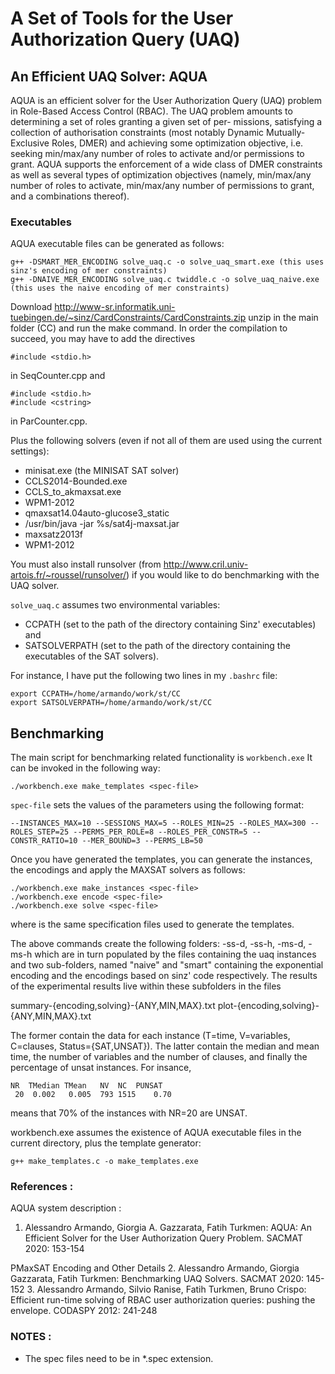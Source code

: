 
# A Set of Tools for the User Authorization Query (UAQ) 

## An Efficient UAQ Solver: AQUA

AQUA is an efficient solver for the User Authorization Query (UAQ) problem in Role-Based Access Control (RBAC). The UAQ problem amounts to determining a set of roles granting a given set of per- missions, satisfying a collection of authorisation constraints (most notably Dynamic Mutually-Exclusive Roles, DMER) and achieving some optimization objective, i.e. seeking min/max/any number of roles to activate and/or permissions to grant. AQUA supports the enforcement of a wide class of DMER constraints as well as several types of optimization objectives (namely, min/max/any number of roles to activate, min/max/any number of permissions to grant, and a combinations thereof).

### Executables
AQUA executable files can be generated as follows:
~~~~
g++ -DSMART_MER_ENCODING solve_uaq.c -o solve_uaq_smart.exe (this uses sinz's encoding of mer constraints)
g++ -DNAIVE_MER_ENCODING solve_uaq.c twiddle.c -o solve_uaq_naive.exe (this uses the naive encoding of mer constraints)
~~~~

Download
http://www-sr.informatik.uni-tuebingen.de/~sinz/CardConstraints/CardConstraints.zip
unzip in the main folder (CC) and run the make command. In order the compilation to succeed,
you may have to add the directives 
~~~~
#include <stdio.h>  
~~~~
in SeqCounter.cpp
and
~~~~
#include <stdio.h>
#include <cstring>
~~~~
in ParCounter.cpp.

Plus the following solvers (even if not all of them are used using the current settings):

* minisat.exe  (the MINISAT SAT solver)
* CCLS2014-Bounded.exe
* CCLS_to_akmaxsat.exe
* WPM1-2012
* qmaxsat14.04auto-glucose3_static
* /usr/bin/java -jar %s/sat4j-maxsat.jar
* maxsatz2013f
* WPM1-2012

You must also install runsolver (from http://www.cril.univ-artois.fr/~roussel/runsolver/)
if you would like to do benchmarking with the UAQ solver.

`solve_uaq.c` assumes two environmental variables: 
* CCPATH (set to the path of the directory containing Sinz' executables) and
* SATSOLVERPATH (set to the path of the directory containing the executables of the SAT solvers).

For instance, I have put the following two lines in my `.bashrc` file:
~~~~
export CCPATH=/home/armando/work/st/CC
export SATSOLVERPATH=/home/armando/work/st/CC
~~~~

## Benchmarking
The main script for benchmarking related functionality is `workbench.exe`
It can be invoked in the following way:

`./workbench.exe make_templates <spec-file> `

`spec-file` sets the values of the parameters using the following format:
~~~~
--INSTANCES_MAX=10 --SESSIONS_MAX=5 --ROLES_MIN=25 --ROLES_MAX=300 --ROLES_STEP=25 --PERMS_PER_ROLE=8 --ROLES_PER_CONSTR=5 --CONSTR_RATIO=10 --MER_BOUND=3 --PERMS_LB=50
~~~~

Once you have generated the templates, you can generate the instances, the encodings and apply the MAXSAT solvers as follows:

~~~~
./workbench.exe make_instances <spec-file> 
./workbench.exe encode <spec-file> 
./workbench.exe solve <spec-file> 
~~~~

where <spec-file> is the same specification files used to generate the templates.

The above commands create the following folders: <spec-file>-ss-d, <spec-file>-ss-h, <spec-file>-ms-d, <spec-file>-ms-h
which are in turn populated by the files containing the uaq instances and two sub-folders, named "naive" and "smart" containing
the exponential encoding and the encodings based on sinz' code respectively.  The results of the experimental results live 
within these subfolders in the files

summary-{encoding,solving}-{ANY,MIN,MAX}.txt
plot-{encoding,solving}-{ANY,MIN,MAX}.txt

The former contain the data for each instance (T=time, V=variables, C=clauses, Status={SAT,UNSAT}).
The latter contain the median and mean time, the number of variables and the number of clauses, and finally the percentage of unsat instances.
For insance,

```
NR	TMedian	TMean	NV	NC	PUNSAT
 20	 0.002	 0.005	793	1515	0.70
```
means that 70% of the instances with NR=20 are UNSAT.

workbench.exe assumes the existence of AQUA executable files in the current directory, plus the template generator:
~~~~
g++ make_templates.c -o make_templates.exe
~~~~

### References :
AQUA system description :
1. Alessandro Armando, Giorgia A. Gazzarata, Fatih Turkmen:
AQUA: An Efficient Solver for the User Authorization Query Problem. SACMAT 2020: 153-154

PMaxSAT Encoding and Other Details
2. Alessandro Armando, Giorgia Gazzarata, Fatih Turkmen:
Benchmarking UAQ Solvers. SACMAT 2020: 145-152
3. Alessandro Armando, Silvio Ranise, Fatih Turkmen, Bruno Crispo:
Efficient run-time solving of RBAC user authorization queries: pushing the envelope. CODASPY 2012: 241-248



### NOTES :
* The spec files need to be in *.spec extension.
